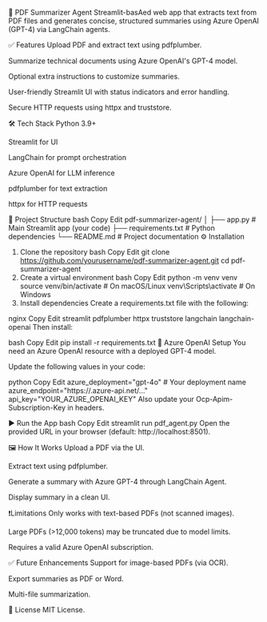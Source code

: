 📄 PDF Summarizer Agent
 Streamlit-basAed web app that extracts text from PDF files and generates concise, structured summaries using Azure OpenAI (GPT-4) via LangChain agents.

✅ Features
Upload PDF and extract text using pdfplumber.

Summarize technical documents using Azure OpenAI's GPT-4 model.

Optional extra instructions to customize summaries.

User-friendly Streamlit UI with status indicators and error handling.

Secure HTTP requests using httpx and truststore.

🛠️ Tech Stack
Python 3.9+

Streamlit for UI

LangChain for prompt orchestration

Azure OpenAI for LLM inference

pdfplumber for text extraction

httpx for HTTP requests

📂 Project Structure
bash
Copy
Edit
pdf-summarizer-agent/
│
├── app.py                # Main Streamlit app (your code)
├── requirements.txt      # Python dependencies
└── README.md             # Project documentation
⚙️ Installation
1. Clone the repository
bash
Copy
Edit
git clone https://github.com/yourusername/pdf-summarizer-agent.git
cd pdf-summarizer-agent
2. Create a virtual environment
bash
Copy
Edit
python -m venv venv
source venv/bin/activate   # On macOS/Linux
venv\Scripts\activate      # On Windows
3. Install dependencies
Create a requirements.txt file with the following:

nginx
Copy
Edit
streamlit
pdfplumber
httpx
truststore
langchain
langchain-openai
Then install:

bash
Copy
Edit
pip install -r requirements.txt
🔑 Azure OpenAI Setup
You need an Azure OpenAI resource with a deployed GPT-4 model.

Update the following values in your code:

python
Copy
Edit
azure_deployment="gpt-4o"     # Your deployment name
azure_endpoint="https://<your-endpoint>.azure-api.net/..."
api_key="YOUR_AZURE_OPENAI_KEY"
Also update your Ocp-Apim-Subscription-Key in headers.

▶️ Run the App
bash
Copy
Edit
streamlit run pdf_agent.py
Open the provided URL in your browser (default: http://localhost:8501).

🖼️ How It Works
Upload a PDF via the UI.

Extract text using pdfplumber.

Generate a summary with Azure GPT-4 through LangChain Agent.

Display summary in a clean UI.

❗Limitations
Only works with text-based PDFs (not scanned images).

Large PDFs (>12,000 tokens) may be truncated due to model limits.

Requires a valid Azure OpenAI subscription.

✅ Future Enhancements
Support for image-based PDFs (via OCR).

Export summaries as PDF or Word.

Multi-file summarization.

📜 License
MIT License.